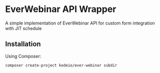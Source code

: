 EverWebinar API Wrapper
============
A simple implementation of EverWebinar API for custom form integration with JIT schedule

Installation
------------

Using Composer:

```bash
composer create-project kodeio/ever-webinar subdir
```
